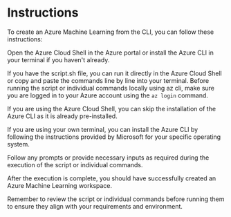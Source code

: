 # Instructions

To create an Azure Machine Learning from the CLI, you can follow these instructions:

Open the Azure Cloud Shell in the Azure portal or install the Azure CLI in your terminal if you haven't already.

If you have the script.sh file, you can run it directly in the Azure Cloud Shell or copy and paste the commands line by line into your terminal. Before running the script or individual commands locally using az cli, make sure you are logged in to your Azure account using the `az login` command.

If you are using the Azure Cloud Shell, you can skip the installation of the Azure CLI as it is already pre-installed.

If you are using your own terminal, you can install the Azure CLI by following the instructions provided by Microsoft for your specific operating system.

Follow any prompts or provide necessary inputs as required during the execution of the script or individual commands.

After the execution is complete, you should have successfully created an Azure Machine Learning workspace.

Remember to review the script or individual commands before running them to ensure they align with your requirements and environment.